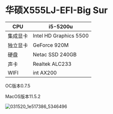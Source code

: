 #  华硕X555LJ-EFI-Big  Sur

| CPU      | i5-5200u               |
| -------- | ---------------------- |
| 集成显卡 | Intel HD Graphics 5500 |
| 独立显卡 | GeForce 920M           |
| 硬盘     | Netac SSD 240GB        |
| 声卡     | Realtek ALC233         |
| WIFI    | int AX200              |

OC版本0.7.5

MacOS版本11.5.2<br />

![031520_1e517386_5346496](https://user-images.githubusercontent.com/89714521/132108169-9d1d6a59-732a-4666-9d03-e45081ec4301.png)

